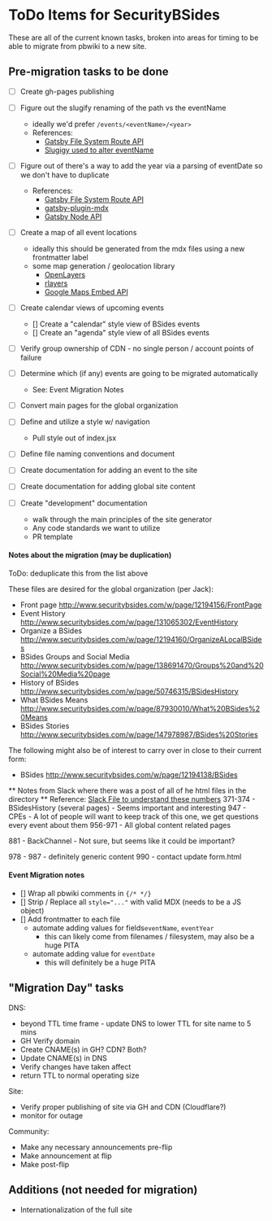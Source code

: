 # ToDo Items for SecurityBSides

These are all of the current known tasks, broken into areas for timing to be able to migrate from pbwiki
to a new site.

## Pre-migration tasks to be done

-  [ ] Create gh-pages publishing
-  [ ] Figure out the slugify renaming of the path vs the eventName
   -  ideally we'd prefer `/events/<eventName>/<year>`
   -  References:
      -  [Gatsby File System Route API](https://www.gatsbyjs.com/docs/reference/routing/file-system-route-api/)
      -  [Slugigy used to alter eventName](https://github.com/sindresorhus/slugify)
-  [ ] Figure out of there's a way to add the year via a parsing of eventDate so we don't have to duplicate
   -  References:
      -  [Gatsby File System Route API](https://www.gatsbyjs.com/docs/reference/routing/file-system-route-api/)
      -  [gatsby-plugin-mdx]()
      -  [Gatsby Node API]()
-  [ ] Create a map of all event locations
   -  ideally this should be generated from the mdx files using a new frontmatter label
   -  some map generation / geolocation library
      -  [OpenLayers](https://www.npmjs.com/package/ol)
      -  [rlayers](https://www.npmjs.com/package/rlayers)
      -  [Google Maps Embed API](https://developers.google.com/maps/documentation/embed/get-started)
-  [ ] Create calendar views of upcoming events
   -  [] Create a "calendar" style view of BSides events
   -  [] Create an "agenda" style view of all BSides events
-  [ ] Verify group ownership of CDN - no single person / account points of failure

-  [ ] Determine which (if any) events are going to be migrated automatically
   -  See: Event Migration Notes
-  [ ] Convert main pages for the global organization
-  [ ] Define and utilize a style w/ navigation
   -  Pull style out of index.jsx
-  [ ] Define file naming conventions and document
-  [ ] Create documentation for adding an event to the site
-  [ ] Create documentation for adding global site content
-  [ ] Create "development" documentation
   -  walk through the main principles of the site generator
   -  Any code standards we want to utilize
   -  PR template

#### Notes about the migration (may be duplication)

ToDo: deduplicate this from the list above

These files are desired for the global organization (per Jack):

-  Front page http://www.securitybsides.com/w/page/12194156/FrontPage
-  Event History http://www.securitybsides.com/w/page/131065302/EventHistory
-  Organize a BSides http://www.securitybsides.com/w/page/12194160/OrganizeALocalBSides
-  BSides Groups and Social Media http://www.securitybsides.com/w/page/138691470/Groups%20and%20Social%20Media%20page
-  History of BSides http://www.securitybsides.com/w/page/50746315/BSidesHistory
-  What BSides Means http://www.securitybsides.com/w/page/87930010/What%20BSides%20Means
-  BSides Stories http://www.securitybsides.com/w/page/147978987/BSides%20Stories

The following might also be of interest to carry over in close to their current form:

-  BSides http://www.securitybsides.com/w/page/12194138/BSides

** Notes from Slack where there was a post of all of he html files in the directory **
Reference: [Slack File to understand these numbers](https://securitybsides.slack.com/files/U04CBKDKLQY/F054PGW7ZJL/bsidespagelist)
371-374 - BSidesHistory (several pages) - Seems important and interesting
947 - CPEs - A lot of people will want to keep track of this one, we get questions every event about them
956-971 - All global content related pages

881 - BackChannel - Not sure, but seems like it could be important?

978 - 987 - definitely generic content
990 - contact update form.html

#### Event Migration notes

-  [] Wrap all pbwiki comments in `{/* */}`
-  [] Strip / Replace all `style="..."` with valid MDX (needs to be a JS object)
-  [] Add frontmatter to each file
   -  automate adding values for fields`eventName`, `eventYear`
      -  this can likely come from filenames / filesystem, may also be a huge PITA
   -  automate adding value for `eventDate`
      -  this will definitely be a huge PITA

## "Migration Day" tasks

DNS:

-  beyond TTL time frame - update DNS to lower TTL for site name to 5 mins
-  GH Verify domain
-  Create CNAME(s) in GH? CDN? Both?
-  Update CNAME(s) in DNS
-  Verify changes have taken affect
-  return TTL to normal operating size

Site:

-  Verify proper publishing of site via GH and CDN (Cloudflare?)
-  monitor for outage

Community:

-  Make any necessary announcements pre-flip
-  Make announcement at flip
-  Make post-flip

## Additions (not needed for migration)

-  Internationalization of the full site
